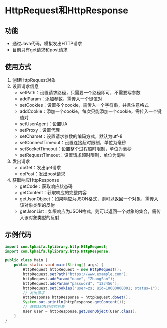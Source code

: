 # HttpRequest和HttpResponse
## 功能
- 通过Java代码，模拟发出HTTP请求
- 目前只有get请求和post请求
## 使用方式
1. 创建HttpRequest对象
2. 设置请求信息
    - setPath：设置请求路径，只需要一个路径即可，不需要写参数
    - addParam：添加参数，需传入一个键值对
    - setCookies：设置多个cookie，需传入一个字符串，并且注意格式
    - addCookie：添加一个cookie，每次只能添加一个cookie，需传入一个键值对
    - setUserAgent：设置UA
    - setProxy：设置代理
    - setCharset：设置请求参数的编码方式，默认为utf-8
    - setConnectTimeout：设置连接超时限制，单位为毫秒
    - setSocketTimeout：设置整个过程超时限制，单位为毫秒
    - setRequestTimeout：设置请求超时限制，单位为毫秒
3. 发出请求
    - doGet：发出get请求
    - doPost：发出post请求
4. 获取响应HttpResponse
    - getCode：获取响应状态码
    - getContent：获取响应的完整内容
    - getJsonObject：如果响应为JSON格式，则可以返回一个对象，需传入该对象类型的反射
    - getJsonList：如果响应为JSON格式，则可以返回一个对象的集合，需传入该对象类型的反射
## 示例代码

```Java
import com.lpkaifa.lplibrary.http.HttpRequest;
import com.lpkaifa.lplibrary.http.HttpResponse;

public class Main {
	public static void main(String[] args) {
		HttpRequest httpRequest = new HttpRequest();
		httpRequest.setPath("https://www.example.com");
		httpRequest.addParam("name", "ZhangSan");
		httpRequest.addParam("password", "123456");
		httpRequest.setCookies("user=zs; uid=10000000001; status=1");
		// 发出请求
		HttpResponse httpResponse = httpRequest.doGet();
		System.out.println(httpResponse.getContent());
		// 获取JSON对应的对象
		User user = httpResponse.getJsonObject(User.class);
	}
}
```